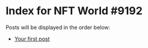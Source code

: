 # Index for NFT World #9192
Posts will be displayed in the order below:

- [Your first post](./001-first.md)

